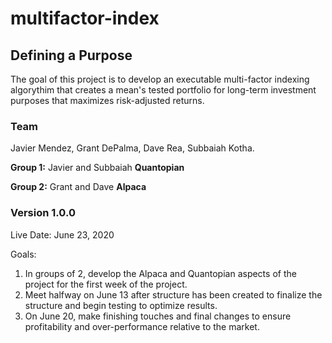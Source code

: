 # multifactor-index

## Defining a Purpose
The goal of this project is to develop an executable multi-factor indexing algorythim that creates a mean's tested portfolio for long-term investment purposes that maximizes risk-adjusted returns.

### Team

Javier Mendez, Grant DePalma, Dave Rea, Subbaiah Kotha.

**Group 1:**
Javier and Subbaiah
**Quantopian**

**Group 2:**
Grant and Dave
**Alpaca**

### Version 1.0.0

Live Date: June 23, 2020

Goals:
1. In groups of 2, develop the Alpaca and Quantopian aspects of the project for the first week of the project. 
2. Meet halfway on June 13 after structure has been created to finalize the structure and begin testing to optimize results. 
3. On June 20, make finishing touches and final changes to ensure profitability and over-performance relative to the market. 
